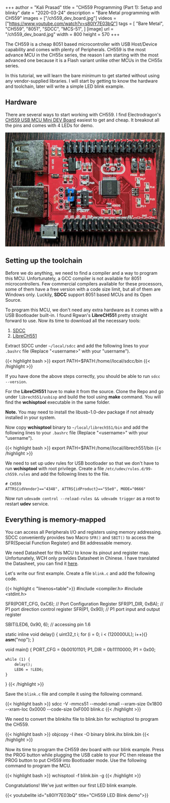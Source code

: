 +++
author = "Kali Prasad"
title = "CH559 Programming (Part 1): Setup and blinky"
date = "2020-03-24"
description = "Bare Metal programming with CH559"
images = ["/ch559_dev_board.jpg"]
videos = ["https://www.youtube.com/watch?v=s80IY7E03bQ"]
tags = [
    "Bare Metal",
    "CH559",
    "8051",
    "SDCC",
    "MCS-51",
]
[image]
    url = "/ch559_dev_board.jpg"
    width = 800
    height = 570
+++

The CH559 is a cheap 8051 based microcontroller with USB Host/Device capability and comes with plenty of Peripherals. CH559 is the most advance MCU in the CH55x series, the reason I am starting with the most advanced one because it is a Flash variant unlike other MCUs in the CH55x series.

In this tutorial, we will learn the bare minimum to get started without using any vendor-supplied libraries. I will start by getting to know the hardware and toolchain, later will write a simple LED blink example.

## Hardware

There are several ways to start working with CH559. I find Electrodragon's [CH559 USB MCU Mini DEV Board](https://www.electrodragon.com/product/ch559-mini-dev-board-ch55x-series/) easiest to get and cheap. It breakout all the pins and comes with 4 LEDs for demo.

![CH559 dev board](/ch559_dev_board.jpg)


## Setting up the toolchain

Before we do anything, we need to find a compiler and a way to program this MCU. Unfortunately, a GCC compiler is not available for 8051 microcontrollers. Few commercial compilers available for these processors, some of them have a free version with a code size limit, but all of them are Windows only. Luckily, **SDCC** support 8051 based MCUs and its Open Source.

To program this MCU, we don't need any extra hardware as it comes with a USB Bootloader built-in. I found Rgwan's **LibreCH551** pretty straight forward to use. Now its time to download all the necessary tools:

1. [SDCC](https://sourceforge.net/projects/sdcc/files/sdcc-linux-amd64/4.0.0/sdcc-4.0.0-amd64-unknown-linux2.5.tar.bz2/download)
2. [LibreCH551](https://github.com/rgwan/librech551)

Extract SDCC under `~/local/sdcc` and add the following lines to your `.bashrc` file (Replace "\<username\>" with your "username").

{{< highlight bash >}}
export PATH=$PATH:/home/<username>/local/sdcc/bin
{{< /highlight >}}

If you have done the above steps correctly, you should be able to run `sdcc --version`.

For the **LibreCH551** have to make it from the source. Clone the Repo and go under `librech551/usbisp` and build the tool using **make** command. You will find the **wchisptool** executable in the same folder.

**Note.** You may need to install the libusb-1.0-dev package if not already installed in your system.

Now copy **wchisptool** binary to `~/local/librech551/bin` and add the following lines to your `.bashrc` file (Replace "\<username\>" with your "username").

{{< highlight bash >}}
export PATH=$PATH:/home/<username>/local/librech551/bin
{{< /highlight >}}

We need to set up udev rules for USB bootloader so that we don't have to run **wchisptool** with root privilege. Create a file `/etc/udev/rules.d/99-ch559.rules` and add the following lines to the file.

```
# CH559
ATTRS{idVendor}=="4348", ATTRS{idProduct}=="55e0", MODE="0666"
```

Now run `udevadm control --reload-rules && udevadm trigger` as a root to restart **udev** service.

## Everything is memory-mapped

You can access all Peripherals I/O and registers using memory addressing. SDCC conveniently provides two Macro `SFR()` and `SBIT()` to access the SFR(Special Function Register) and Bit addressable memory.

We need Datasheet for this MCU to know its pinout and register map. Unfortunately, WCH only provides Datasheet in Chinese. I have translated the Datasheet, you can find it [here](https://kprasadvnsi.github.io/CH559_Doc_English/).

Let's write our first example. Create a file `blink.c` and add the following code.

{{< highlight c "linenos=table">}}
#include <compiler.h>
#include <stdint.h>

SFR(PORT_CFG,	0xC6); // Port Configuration Register
SFR(P1_DIR,	0xBA);	// P1 port direction control register
SFR(P1,	0x90);	// P1 port input and output register

SBIT(LED6, 0x90, 6); // accessing pin 1.6

static inline void delay() {
    uint32_t i;
    for (i = 0; i < (120000UL); i++){}
        __asm__("nop");
}

void main() {
	PORT_CFG = 0b00101101;
    P1_DIR = 0b11110000;
	P1 = 0x00;

	while (1) {
		delay();
		LED6 = !LED6;
	}
}
{{< /highlight >}}

Save the `blink.c` file and compile it using the following command.

{{< highlight bash >}}
sdcc -V -mmcs51 --model-small --xram-size 0x1800 --xram-loc 0x0000 --code-size 0xF000 blink.c
{{< /highlight >}}

We need to convert the blinkihx file to blink.bin for wchisptool to program the CH559.

{{< highlight bash >}}
objcopy -I ihex -O binary blink.ihx blink.bin
{{< /highlight >}}

Now its time to program the CH559 dev board with our blink example. Press the PROG button while plugging the USB cable to your PC then release the PROG button to put CH559 into Bootloader mode. Use the following command to program the MCU.

{{< highlight bash >}}
wchisptool -f blink.bin -g
{{< /highlight >}}

Congratulations! We've just written our first LED blink example.

{{< youtubelite id="s80IY7E03bQ" title="CH559 LED Blink demo">}}
